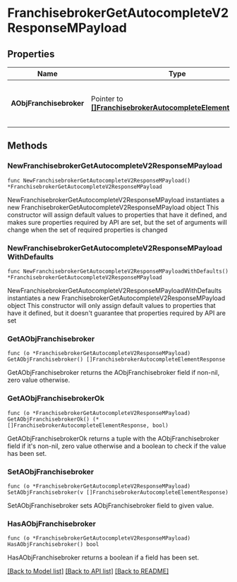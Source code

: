 # FranchisebrokerGetAutocompleteV2ResponseMPayload

## Properties

Name | Type | Description | Notes
------------ | ------------- | ------------- | -------------
**AObjFranchisebroker** | Pointer to [**[]FranchisebrokerAutocompleteElementResponse**](FranchisebrokerAutocompleteElementResponse.md) | An array of Franchisebroker autocomplete element response. | [optional] 

## Methods

### NewFranchisebrokerGetAutocompleteV2ResponseMPayload

`func NewFranchisebrokerGetAutocompleteV2ResponseMPayload() *FranchisebrokerGetAutocompleteV2ResponseMPayload`

NewFranchisebrokerGetAutocompleteV2ResponseMPayload instantiates a new FranchisebrokerGetAutocompleteV2ResponseMPayload object
This constructor will assign default values to properties that have it defined,
and makes sure properties required by API are set, but the set of arguments
will change when the set of required properties is changed

### NewFranchisebrokerGetAutocompleteV2ResponseMPayloadWithDefaults

`func NewFranchisebrokerGetAutocompleteV2ResponseMPayloadWithDefaults() *FranchisebrokerGetAutocompleteV2ResponseMPayload`

NewFranchisebrokerGetAutocompleteV2ResponseMPayloadWithDefaults instantiates a new FranchisebrokerGetAutocompleteV2ResponseMPayload object
This constructor will only assign default values to properties that have it defined,
but it doesn't guarantee that properties required by API are set

### GetAObjFranchisebroker

`func (o *FranchisebrokerGetAutocompleteV2ResponseMPayload) GetAObjFranchisebroker() []FranchisebrokerAutocompleteElementResponse`

GetAObjFranchisebroker returns the AObjFranchisebroker field if non-nil, zero value otherwise.

### GetAObjFranchisebrokerOk

`func (o *FranchisebrokerGetAutocompleteV2ResponseMPayload) GetAObjFranchisebrokerOk() (*[]FranchisebrokerAutocompleteElementResponse, bool)`

GetAObjFranchisebrokerOk returns a tuple with the AObjFranchisebroker field if it's non-nil, zero value otherwise
and a boolean to check if the value has been set.

### SetAObjFranchisebroker

`func (o *FranchisebrokerGetAutocompleteV2ResponseMPayload) SetAObjFranchisebroker(v []FranchisebrokerAutocompleteElementResponse)`

SetAObjFranchisebroker sets AObjFranchisebroker field to given value.

### HasAObjFranchisebroker

`func (o *FranchisebrokerGetAutocompleteV2ResponseMPayload) HasAObjFranchisebroker() bool`

HasAObjFranchisebroker returns a boolean if a field has been set.


[[Back to Model list]](../README.md#documentation-for-models) [[Back to API list]](../README.md#documentation-for-api-endpoints) [[Back to README]](../README.md)


